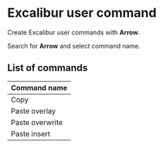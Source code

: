 # Excalibur user command

Create Excalibur user commands with **Arrow**.

Search for **Arrow** and select command name.

## List of commands

| Command name    |
| --------------- |
| Copy            |
| Paste overlay   |
| Paste overwrite |
| Paste insert    |
